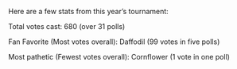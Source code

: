 Here are a few stats from this year’s tournament:

Total votes cast: 680 (over 31 polls)

Fan Favorite (Most votes overall): Daffodil (99 votes in five polls)

Most pathetic (Fewest votes overall): Cornflower (1 vote in one poll)